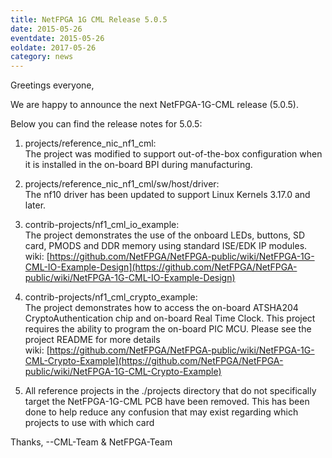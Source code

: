 ```yaml
---
title: NetFPGA 1G CML Release 5.0.5
date: 2015-05-26
eventdate: 2015-05-26
eoldate: 2017-05-26
category: news
---
```


Greetings everyone,

We are happy to announce the next NetFPGA-1G-CML release (5.0.5).

Below you can find the release notes for 5.0.5:

1. projects/reference_nic_nf1_cml: <br> The project was modified to support out-of-the-box configuration when it is installed in the on-board BPI during manufacturing.

2. projects/reference_nic_nf1_cml/sw/host/driver: <br> The nf10 driver has been updated to support Linux Kernels 3.17.0 and later.

3. contrib-projects/nf1_cml_io_example: <br> The project demonstrates the use of the onboard LEDs, buttons, SD card, PMODS and DDR memory using standard ISE/EDK IP modules. <br> wiki: [https://github.com/NetFPGA/NetFPGA-public/wiki/NetFPGA-1G-CML-IO-Example-Design](https://github.com/NetFPGA/NetFPGA-public/wiki/NetFPGA-1G-CML-IO-Example-Design)

4. contrib-projects/nf1_cml_crypto_example: <br> The project demonstrates how to access the on-board ATSHA204 CryptoAuthentication chip and on-board Real Time Clock. This project requires the ability to program the on-board PIC MCU. Please see the project README for more details <br> wiki: [https://github.com/NetFPGA/NetFPGA-public/wiki/NetFPGA-1G-CML-Crypto-Example](https://github.com/NetFPGA/NetFPGA-public/wiki/NetFPGA-1G-CML-Crypto-Example)

5. All reference projects in the ./projects directory that do not specifically target the NetFPGA-1G-CML PCB have been removed. This has been done to help reduce any confusion that may exist regarding which projects to use with which card

Thanks,
--CML-Team & NetFPGA-Team
